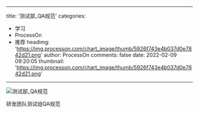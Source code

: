 
---
title: '测试部_QA规范'
categories: 
 - 学习
 - ProcessOn
 - 推荐
headimg: 'https://img.processon.com/chart_image/thumb/5926f743e4b037d0e7842d21.png'
author: ProcessOn
comments: false
date: 2022-02-09 09:20:05
thumbnail: 'https://img.processon.com/chart_image/thumb/5926f743e4b037d0e7842d21.png'
---

<div>   
<img class="thumb" alt="测试部_QA规范" src="https://img.processon.com/chart_image/thumb/5926f743e4b037d0e7842d21.png" referrerpolicy="no-referrer">
<p>研发团队测试组QA规范</p>  
</div>
            